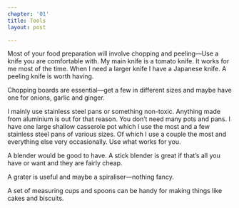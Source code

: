 ```yaml
---
chapter: '01'
title: Tools
layout: post

---
```

Most of your food preparation will involve chopping and peeling—Use a knife you are comfortable with. My main knife is a tomato knife. It works for me most of the time. When I need a larger knife I have a Japanese knife. A peeling knife is worth having.

Chopping boards are essential—get a few in different sizes and maybe have one for onions, garlic and ginger.

I mainly use stainless steel pans or something non-toxic. Anything made from aluminium is out for that reason. You don’t need many pots and pans. I have one large shallow casserole pot which I use the most and a few stainless steel pans of various sizes. Of which I use a couple the most and everything else very occasionally. Use what works for you.

A blender would be good to have. A stick blender is great if that’s all you have or want and they are fairly cheap.

A grater is useful and maybe a spiraliser—nothing fancy.

A set of measuring cups and spoons can be handy for making things like cakes and biscuits.